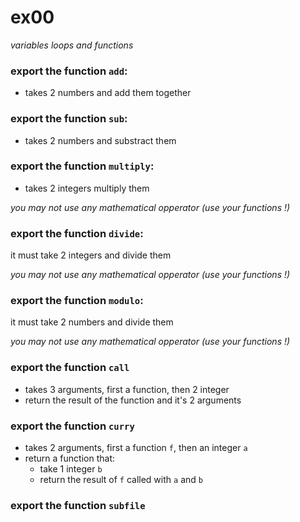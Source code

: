 # ex00
*variables loops and functions*


### export the function `add`:
- takes 2 numbers and add them together


### export the function `sub`:
- takes 2 numbers and substract them


### export the function `multiply`:
- takes 2 integers multiply them

*you may not use any mathematical opperator (use your functions !)*


### export the function `divide`:
it must take 2 integers and divide them

*you may not use any mathematical opperator (use your functions !)*


### export the function `modulo`:
it must take 2 numbers and divide them

*you may not use any mathematical opperator (use your functions !)*


### export the function `call`
- takes 3 arguments, first a function, then 2 integer
- return the result of the function and it's 2 arguments


### export the function `curry`
- takes 2 arguments, first a function `f`, then an integer `a`
- return a function that:
  - take 1 integer `b`
  - return the result of `f` called with `a` and `b`

### export the function `subfile`
